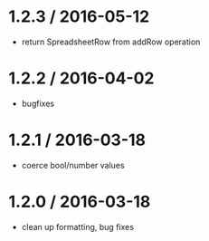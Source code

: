 
1.2.3 / 2016-05-12
==================

  * return SpreadsheetRow from addRow operation

1.2.2 / 2016-04-02
==================

  * bugfixes

1.2.1 / 2016-03-18
==================

  * coerce bool/number values

1.2.0 / 2016-03-18
==================

  * clean up formatting, bug fixes

